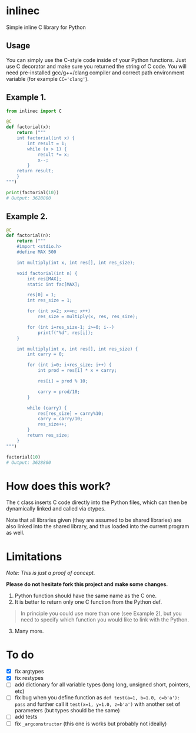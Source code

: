 # inlinec
Simple inline C library for Python

## Usage

You can simply use the C-style code inside of your Python functions. Just use C decorator and make sure you returned the string of C code.
You will need pre-installed gcc/g++/clang compiler and correct path environment variable (for example ``CC='clang'``).

## Example 1.
```python
from inlinec import C

@C
def factorial(x):
    return ("""
    int factorial(int x) {
        int result = 1;
        while (x > 1) {
            result *= x;
            x--;
        }
    return result;
    }
""")

print(factorial(10))
# Output: 3628800
```

## Example 2.
```python
@C
def factorial(n):
    return ("""
    #import <stdio.h>
    #define MAX 500

    int multiply(int x, int res[], int res_size);

    void factorial(int n) {
        int res[MAX];
        static int fac[MAX];

        res[0] = 1;
        int res_size = 1;

        for (int x=2; x<=n; x++)
            res_size = multiply(x, res, res_size);

        for (int i=res_size-1; i>=0; i--)
            printf("%d", res[i]);
    }

    int multiply(int x, int res[], int res_size) {
        int carry = 0;

        for (int i=0; i<res_size; i++) {
            int prod = res[i] * x + carry; 

            res[i] = prod % 10; 

            carry = prod/10;
        }

        while (carry) {
            res[res_size] = carry%10; 
            carry = carry/10; 
            res_size++; 
        }
        return res_size; 
    }
""")

factorial(10)
# Output: 3628800
```

# How does this work?

The ``C`` class inserts C code directly into the Python files, which can then be dynamically linked and called via ctypes. 

Note that all libraries given (they are assumed to be shared libraries) are also linked into the shared library, and thus loaded into the current program as well.

# Limitations

*Note: This is just a proof of concept.*

**Please do not hesitate fork this project and make some changes.**

1. Python function should have the same name as the C one.
2. It is better to return only one C function from the Python def.
> In principle you could use more than one (see Example 2), but you need to specify which function you would like to link with the Python.
3. Many more.

# To do
- [x] fix argtypes
- [x] fix restypes
- [ ] add dictionary for all variable types (long long, unsigned short, pointers, etc)
- [ ] fix bug when you define function as ``def test(a=1, b=1.0, c=b'a'): pass`` and further call it ``test(x=1, y=1.0, z=b'a')`` with another set of parameters (but types should be the same)
- [ ] add tests
- [ ] fix ``_argconstructor`` (this one is works but probably not ideally)
